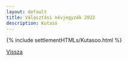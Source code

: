 ```yaml
---
layout: default
title: Választási névjegyzék 2022
description: Kutasó
---
```


{% include settlementHTMLs/Kutasoo.html %}

[Vissza](./)